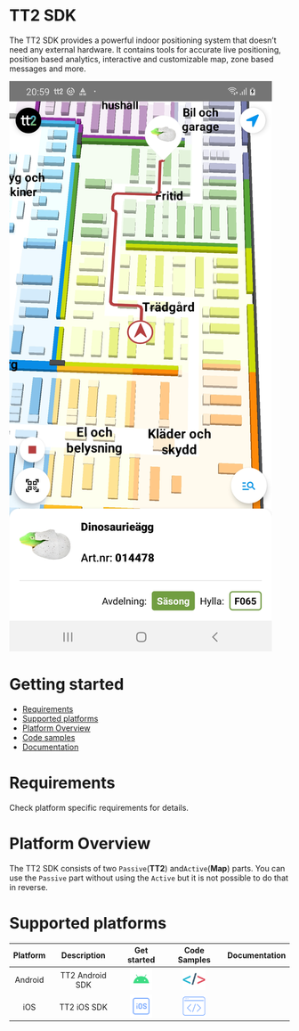 # TT2 SDK

The TT2 SDK provides a powerful indoor positioning system that doesn’t need any external hardware. It contains tools for
accurate live positioning, position based analytics, interactive and customizable map, zone based messages and more.

![screenshot](res/Screenshot_TT2POC.jpg)

# Getting started

- [Requirements](#requirements)
- [Supported platforms](#supported-platforms)
- [Platform Overview](#platform-overview)
- [Code samples](#supported-platforms)
- [Documentation](./android/index.html)

# Requirements

Check platform specific requirements for details.

# Platform Overview

The TT2 SDK consists of two `Passive`(**TT2**) and`Active`(**Map**) parts. You can use the `Passive` part without using
the `Active` but it is not possible to do that in reverse.

# Supported platforms

| Platform  | Description | Get started | Code Samples | Documentation
|     :---:      |     :---:      |     :---:      |     :---:      |     :---:      |
| Android  | TT2 Android SDK  | [<img src="res/android.svg" width="40" height="40" />](android.md) |[<img src="res/sample-android.svg" width="40" height="40" />](android.md#code-samples) | |
| iOS   | TT2 iOS SDK   | [<img src="res/ios.svg" width="40" height="40" />](ios.md)  | [<img src="res/sample-ios.svg" width="40" height="40" />](android.md#code-samples) | |
